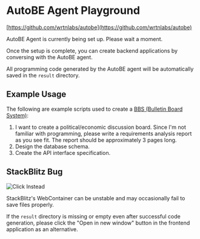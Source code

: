 # AutoBE Agent Playground

[https://github.com/wrtnlabs/autobe](https://github.com/wrtnlabs/autobe)

AutoBE Agent is currently being set up. Please wait a moment.

Once the setup is complete, you can create backend applications by conversing with the AutoBE agent.

All programming code generated by the AutoBE agent will be automatically saved in the `result` directory.

## Example Usage

The following are example scripts used to create a [BBS (Bulletin Board System)](https://stackblitz.com/edit/autobe-demo-bbs?file=docs%2Fanalysis%2Findex.md,src%2Fapi%2Fstructures%2FIBbsArticle.ts,src%2Fcontrollers%2Fbbs%2Farticles%2FBbsArticlesController.ts,README.md):

1. I want to create a political/economic discussion board. Since I'm not familiar with programming, please write a requirements analysis report as you see fit. The report should be approximately 3 pages long.
2. Design the database schema.
3. Create the API interface specification.

## StackBlitz Bug

![Click Instead](https://github.com/user-attachments/assets/c2a3157c-f0f5-456d-9301-fd00a73f086c)

StackBlitz's WebContainer can be unstable and may occasionally fail to save files properly.

If the `result` directory is missing or empty even after successful code generation, please click the "Open in new window" button in the frontend application as an alternative.
